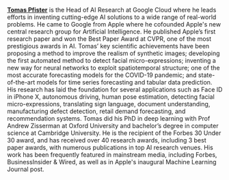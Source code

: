 **[Tomas Pfister](https://tomas.pfister.fi/)** is the Head of AI Research at Google Cloud where he leads efforts in inventing cutting-edge AI solutions to a wide range of real-world problems. He came to Google from Apple where he cofounded Apple's new central research group for Artificial Intelligence. He published Apple’s first research paper and won the Best Paper Award at CVPR, one of the most prestigious awards in AI. Tomas’ key scientific achievements have been proposing a method to improve the realism of synthetic images; developing the first automated method to detect facial micro-expressions; inventing a new way for neural networks to exploit spatiotemporal structure; one of the most accurate forecasting models for the COVID-19 pandemic; and state-of-the-art models for time series forecasting and tabular data prediction. His research has laid the foundation for several applications such as Face ID in iPhone X, autonomous driving, human pose estimation, detecting facial micro-expressions, translating sign language, document understanding, manufacturing defect detection, retail demand forecasting, and recommendation systems. Tomas did his PhD in deep learning with Prof Andrew Zisserman at Oxford University and bachelor’s degree in computer science at Cambridge University. He is the recipient of the Forbes 30 Under 30 award, and has received over 40 research awards, including 3 best paper awards, with numerous publications in top AI research venues. His work has been frequently featured in mainstream media, including Forbes, BusinessInsider & Wired, as well as in Apple's inaugural Machine Learning Journal post.